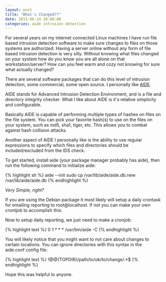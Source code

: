 ```yaml
---
layout: post
title: "What's Changed??"
date: 2015-06-14 20:00:00
categories: aide intrusion detection
---
```


For several years on my internet connected Linux machines I have run file based
intrusion detection software to make sure changes to files on those systems are 
authorized.  Having a server online without any form of file based intrusion 
detection is very silly.  Without knowing what files changed on your system how
do you know you are all alone on that workstation/server?  How can you feel warm
and cozy not knowing for sure what actually changed? 

There are several software packages that can do this level of intrusion 
detection, some commercial, some open source.  I personally like [AIDE][aide].

AIDE stands for Advanced Intrusion Detection Environment, and is a file and 
directory integrity checker.  What I like about AIDE is it's relative simplicity
and configurable.

Basically AIDE is capable of performing multiple types of hashes on files on the
file system.  You can pick your favorite hash(s) to use on the files on your 
system, such as md5, sha1, tiger, etc.  This allows you to combat against 
hash collision attacks.

Another aspect of AIDE I personally like is the ability to use regular 
expressions to specify which files and directories should be included/excluded 
from the IDS check.  

To get started, install aide (your package manager probably has aide), then run
the following command to initialize aide:

{% highlight sh %}
aide --init
sudo cp /var/lib/aide/aide.db.new /var/lib/aide/aide.db
{% endhighlight %}

*Very Simple, right?*

If you are using the Debian package it most likely will setup a daily crontask 
for emailing reporting to root@localhost.  If not you can make your own crontjob
to accomplish this:

Now to setup daily reporting, we just need to make a cronjob:

{% highlight text %}
0 1 * * * /usr/bin/aide -C
{% endhighlight %}

You will likely notice that you might want to not care about changes to certain 
locations.  You can ignore directories with this syntax in the aide.conf config 
file:

{% highlight text %}
!@@{TOPDIR}/path/to/ok/to/change/.*$
{% endhighlight %}


Hope this was helpful to anyone.

[aide]: http://aide.sourceforge.net/
